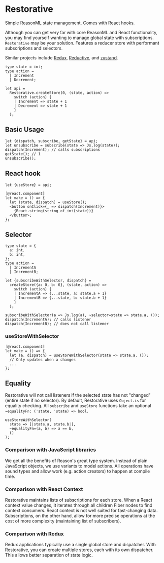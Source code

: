 # Restorative

Simple ReasonML state management. Comes with React hooks.

Although you can get very far with core ReasonML and React functionality, you may find yourself wanting to manage global state with subscriptions. `Restorative` may be your solution. Features a reducer store with performant subscriptions and selectors.

Similar projects include [Redux](https://redux.js.org/), [Reductive](https://github.com/reasonml-community/reductive), and [zustand](https://github.com/react-spring/zustand).

```re
type state = int;
type action =
  | Increment
  | Decrement;

let api =
  Restorative.createStore(0, (state, action) =>
    switch (action) {
    | Increment => state + 1
    | Decrement => state + 1
    }
  );
```

## Basic Usage

```re
let {dispatch, subscribe, getState} = api;
let unsubscribe = subscribe(state => Js.log(state));
dispatch(Increment); // calls subscriptions
getState(); // 1
unsubscribe();
```

## React hook

```re
let {useStore} = api;

[@react.component]
let make = () => {
  let (state, dispatch) = useStore();
  <button onClick={_ => dispatch(Increment)}>
    {React.string(string_of_int(state))}
  </button>;
};
```

## Selector

```re
type state = {
  a: int,
  b: int,
};
type action =
  | IncrementA
  | IncrementB;

let {subscribeWithSelector, dispatch} =
  createStore({a: 0, b: 0}, (state, action) =>
    switch (action) {
    | IncrementA => {...state, a: state.a + 1}
    | IncrementB => {...state, b: state.b + 1}
    }
  );

subscribeWithSelector(a => Js.log(a), ~selector=state => state.a, ());
dispatch(IncrementA); // calls listener
dispatch(IncrementB); // does not call listener
```

### useStoreWithSelector

```re
[@react.component]
let make = () => {
  let (a, dispatch) = useStoreWithSelector(state => state.a, ());
  // Only updates when a changes
  ...
};
```

## Equality

Restorative will not call listeners if the selected state has not "changed" (entire state if no selector). By default, Restorative uses `Object.is` for equality checking. All `subscribe` and `useStore` functions take an optional `~equalityFn: ('state, 'state) => bool`.

```re
useStoreWithSelector(
  state => [|state.a, state.b|],
  ~equalityFn=(a, b) => a == b,
  ()
);
```

### Comparison with JavaScript libraries

We get all the benefits of Reason's great type system. Instead of plain JavaScript objects, we use variants to model actions. All operations have sound types and allow work (e.g. action creators) to happen at compile time.

### Comparison with React Context

Restorative maintains lists of subscriptions for each store. When a React context value changes, it iterates through all children Fiber nodes to find context consumers. React context is not well suited for fast-changing data. Subscriptions, on the other hand, allow for more precise operations at the cost of more complexity (maintaining list of subscribers).

### Comparison with Redux

Redux applications typically use a single global store and dispatcher. With Restorative, you can create multiple stores, each with its own dispatcher. This allows better separation of state logic.
